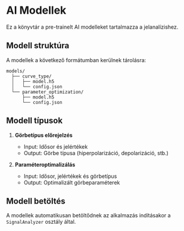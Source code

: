# AI Modellek

Ez a könyvtár a pre-trainelt AI modelleket tartalmazza a jelanalízishez.

## Modell struktúra

A modellek a következő formátumban kerülnek tárolásra:

```
models/
  ├── curve_type/
  │   ├── model.h5
  │   └── config.json
  └── parameter_optimization/
      ├── model.h5
      └── config.json
```

## Modell típusok

1. **Görbetípus előrejelzés**
   - Input: Idősor és jelértékek
   - Output: Görbe típusa (hiperpolarizáció, depolarizáció, stb.)

2. **Paraméteroptimalizálás**
   - Input: Idősor, jelértékek és görbetípus
   - Output: Optimalizált görbeparaméterek

## Modell betöltés

A modellek automatikusan betöltődnek az alkalmazás indításakor a `SignalAnalyzer` osztály által. 